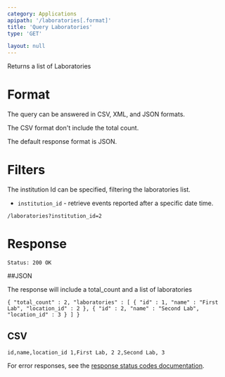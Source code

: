 ```yaml
---
category: Applications
apipath: '/laboratories[.format]'
title: 'Query Laboratories'
type: 'GET'

layout: null
---
```


Returns a list of Laboratories

# Format

The query can be answered in CSV, XML, and JSON formats.

The CSV format don't include the total count.

The default response format is JSON.

# Filters

The institution Id can be specified, filtering the laboratories list.

* `institution_id` - retrieve events reported after a specific date time.

`/laboratories?institution_id=2`

# Response

`Status: 200 OK`

##JSON

The response will include a total_count and a list of laboratories

`{
  "total_count" : 2,
  "laboratories" : [
    {
      "id" : 1,
      "name" : "First Lab",
      "location_id" : 2
    },
    {
      "id" : 2,
      "name" : "Second Lab",
      "location_id" : 3
    }
  ]
}`

## CSV

`id,name,location_id
1,First Lab, 2
2,Second Lab, 3`

For error responses, see the [response status codes documentation](#http-response-codes).
